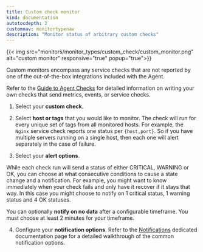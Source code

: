 ```yaml
---
title: Custom check monitor
kind: documentation
autotocdepth: 3
customnav: monitortypenav
description: "Monitor status of arbitrary custom checks"
---
```


{{< img src="monitors/monitor_types/custom_check/custom_monitor.png" alt="custom monitor" responsive="true" popup="true">}}

Custom monitors encompass any service checks that are not reported by one of the
out-of-the-box integrations included with the Agent.

Refer to the [Guide to Agent Checks](/agent/agent_checks/) for detailed
information on writing your own checks that send metrics, events,
or service checks.

1. Select your **custom check**.

2. Select **host or tags** that you would like to monitor. The check will run
   for every unique set of tags from all monitored hosts. For example, the
   `Nginx` service check reports one status per `{host,port}`. So if you have
   multiple servers running on a single host, then each one will alert separately
   in the case of failure.

3.  Select your **alert options**.

   While each check run will send a status of either CRITICAL, WARNING or OK,
   you can choose at what consecutive conditions to cause a state change and a
   notification. For example, you might want to know immediately when your check
   fails and only have it recover if it stays that way. In this case you might
   choose to notify on 1 critical status, 1 warning status and 4 OK statuses.

   You can optionally **notify on no data** after a configurable timeframe. You
   must choose at least 2 minutes for your timeframe.

4. Configure your **notification options**. Refer to the [Notifications](/monitors/notifications) dedicated documentation page for a detailed walkthrough of the common notification options.
